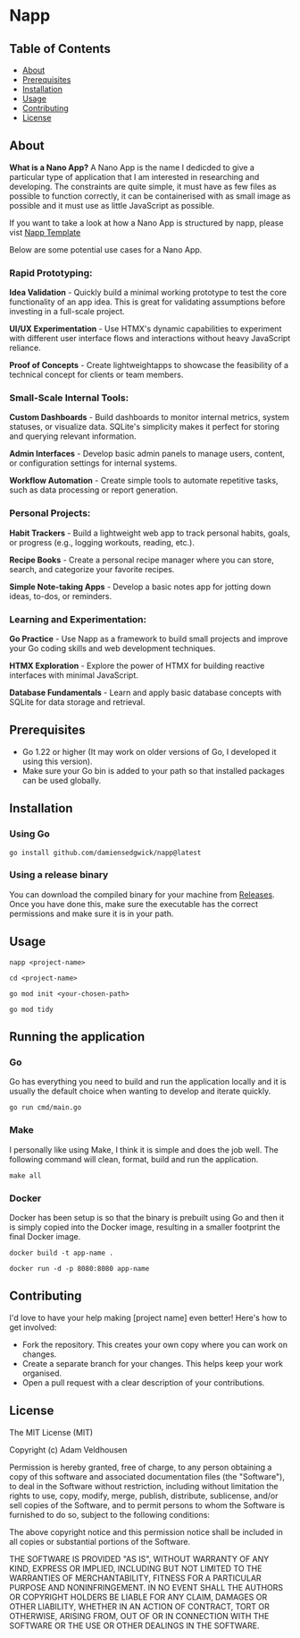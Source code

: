 # Napp

## Table of Contents
- [About](#about)
- [Prerequisites](#prerequisites)
- [Installation](#installation)
- [Usage](#usage)
- [Contributing](#contributing)
- [License](#license)

## About
**What is a Nano App?**
A Nano App is the name I dedicded to give a particular type of application that I am interested in
researching and developing. The constraints are quite simple, it must have as few files as possible
to function correctly, it can be containerised with as small image as possible and it must use as
little JavaScript as possible.

If you want to take a look at how a Nano App is structured by napp, please vist [Napp Template](https://github.com/damiensedgwick/napp-template)

Below are some potential use cases for a Nano App.

### Rapid Prototyping:

**Idea Validation** - Quickly build a minimal working prototype to test the core
functionality of an app idea. This is great for validating assumptions before investing in a full-scale
project. 

**UI/UX Experimentation** - Use HTMX's dynamic capabilities to experiment with different user interface
flows and interactions without heavy JavaScript reliance.

**Proof of Concepts** - Create lightweightapps to showcase the feasibility of a technical concept for
clients or team members.

### Small-Scale Internal Tools:

**Custom Dashboards** - Build dashboards to monitor internal metrics, system statuses, or visualize data.
SQLite's simplicity makes it perfect for storing and querying relevant information.

**Admin Interfaces** - Develop basic admin panels to manage users, content, or configuration settings for
internal systems.
    
**Workflow Automation** - Create simple tools to automate repetitive tasks, such as data processing or
report generation.

### Personal Projects:

**Habit Trackers** - Build a lightweight web app to track personal habits, goals, or progress (e.g.,
logging workouts, reading, etc.).

**Recipe Books** - Create a personal recipe manager where you can store, search, and categorize your
favorite recipes.

**Simple Note-taking Apps** - Develop a basic notes app for jotting down ideas, to-dos, or reminders.

### Learning and Experimentation:

**Go Practice** - Use Napp as a framework to build small projects and improve your Go coding skills and
web development techniques.

**HTMX Exploration** - Explore the power of HTMX for building reactive interfaces with minimal JavaScript.

**Database Fundamentals** - Learn and apply basic database concepts with SQLite for data storage and retrieval.

## Prerequisites
- Go 1.22 or higher (It may work on older versions of Go, I developed it using this version).
- Make sure your Go bin is added to your path so that installed packages can be used globally.

## Installation

### Using Go
`go install github.com/damiensedgwick/napp@latest`

### Using a release binary
You can download the compiled binary for your machine from [Releases](https://github.com/damiensedgwick/napp/releases).
Once you have done this, make sure the executable has the correct permissions and make sure it is in your path.

## Usage

`napp <project-name>`

`cd <project-name>`

`go mod init <your-chosen-path>`

`go mod tidy`

## Running the application

### Go

Go has everything you need to build and run the application locally and it is
usually the default choice when wanting to develop and iterate quickly.

`go run cmd/main.go`

### Make

I personally like using Make, I think it is simple and does the job well. The following
command will clean, format, build and run the application.

`make all`

### Docker

Docker has been setup is so that the binary is prebuilt using Go and then it is simply
copied into the Docker image, resulting in a smaller footprint the final Docker image.

`docker build -t app-name .`

`docker run -d -p 8080:8080 app-name`

## Contributing
I'd love to have your help making [project name] even better! Here's how to get involved:

- Fork the repository. This creates your own copy where you can work on changes.
- Create a separate branch for your changes. This helps keep your work organised.
- Open a pull request with a clear description of your contributions.

## License
The MIT License (MIT)

Copyright (c) <year> Adam Veldhousen

Permission is hereby granted, free of charge, to any person obtaining a copy
of this software and associated documentation files (the "Software"), to deal
in the Software without restriction, including without limitation the rights
to use, copy, modify, merge, publish, distribute, sublicense, and/or sell
copies of the Software, and to permit persons to whom the Software is
furnished to do so, subject to the following conditions:

The above copyright notice and this permission notice shall be included in
all copies or substantial portions of the Software.

THE SOFTWARE IS PROVIDED "AS IS", WITHOUT WARRANTY OF ANY KIND, EXPRESS OR
IMPLIED, INCLUDING BUT NOT LIMITED TO THE WARRANTIES OF MERCHANTABILITY,
FITNESS FOR A PARTICULAR PURPOSE AND NONINFRINGEMENT. IN NO EVENT SHALL THE
AUTHORS OR COPYRIGHT HOLDERS BE LIABLE FOR ANY CLAIM, DAMAGES OR OTHER
LIABILITY, WHETHER IN AN ACTION OF CONTRACT, TORT OR OTHERWISE, ARISING FROM,
OUT OF OR IN CONNECTION WITH THE SOFTWARE OR THE USE OR OTHER DEALINGS IN
THE SOFTWARE.
